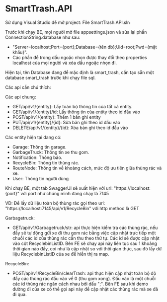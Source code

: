 # SmartTrash.API

Sử dụng Visual Studio để mở project: File SmartTrash.API.sln

Trước khi chạy BE, mọi người mở file appsettings.json và sửa lại phần ConnectionString.database như sau:
- "Server=localhost;Port={port};Database={tên db};Uid=root;Pwd={mật khẩu}".
- Các phần để trong dấu ngoặc nhọn được thay đổi theo properties localhost của mọi người và xóa dấu ngoặc nhọn đi.

Hiện tại, tên Database đang để mặc định là smart_trash, cần tạo sẵn một database smart_trash trước khi chạy file sql.

Các api cần chú thích:

Các api chung: 
- GET/api/v1/{entity}: Lấy toàn bộ thông tin của tất cả entity.
- GET/api/v1/{entity}/id: Lấy thông tin của entity theo id đầu vào
- POST/api/v1/{entity}: Thêm 1 bản ghi entity
- PUT/api/v1/{entity}/{id}: Sửa bản ghi theo id đầu vào
- DELETE/api/v1/{entity}/{id}: Xóa bản ghi theo id đầu vào

Các entity hiện tại đang có:
- Garage: Thông tin garage.
- GarbageTruck: Thông tin xe thu gom.
- Notification: Thông báo.
- RecycleBin: Thông tin thùng rác.
- RouteNode: Thông tin về khoảng cách, mức độ ưu tiên giữa thùng rác và xe.
- User: Thông tin người dùng

Khi chạy BE, một tab SwaggerUI sẽ xuất hiện với url: "https://localhost:{port}" với port như chúng mình đang chạy là 7145

VD: Để lấy dữ liệu toàn bộ thùng rác gọi theo url: "https://localhost:7145/api/v1/RecycleBin" với http method là GET

Garbagetruck: 
- GET/api/v1/Garbagetruck/str: api thực hiện kiểm tra các thùng rác, nếu đầy sẽ tự động gửi xe đi thu gom rác bằng việc cập nhật trực tiếp một chuỗi các id của thùng rác cần thu theo thứ tự. Các id sẽ được cập nhật vào cột RecyclebinListID. Bên FE sẽ chạy api này liên tục sau 1 khoảng thời gian nào đấy, coi như là cập nhật so với thời gian thực, sau đó lấy dữ liệu RecyclebinListID của xe để hiển thị ra map.

RecycleBin: 
- POST/api/v1/RecycleBin/clearTrash: api thực hiện cập nhật toàn bộ độ đầy các thùng rác đầu vào về 0 (thu gom xong). Đầu vào là một chuỗi các id thùng rác ngăn cách nhau bởi dấu ";". Bên FE sau khi demo đường đi của xe có thể gọi api này để cập nhật các thùng rác mà xe đã đi qua.
